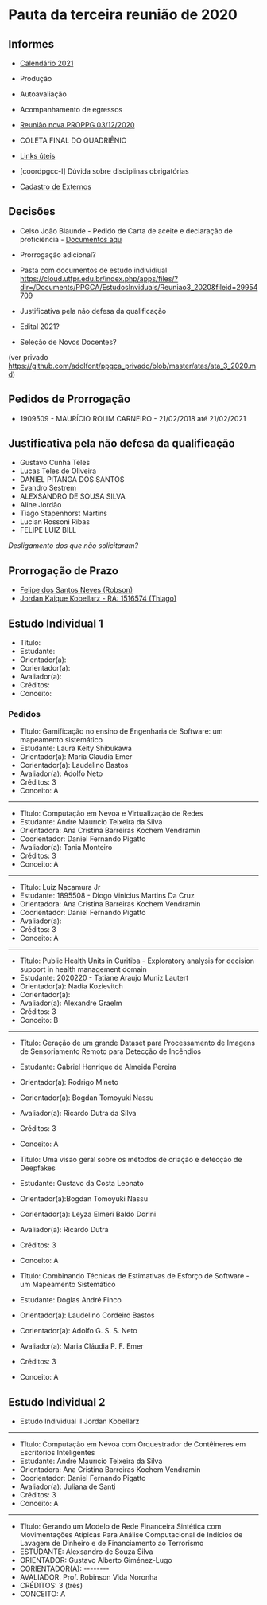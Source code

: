 # Pauta da terceira reunião de 2020

## Informes

- [Calendário 2021](https://portal.utfpr.edu.br/documentos/pesquisa-e-pos-graduacao/proppg/stricto-sensu/calendarios-2021-1)

- Produção

- Autoavaliação

- Acompanhamento de egressos

- [Reunião nova PROPPG 03/12/2020](https://docs.google.com/document/d/1KVkZNsh1JJOx0GNiLnCd_qaAVE9J-uTB12ulmjLejJ4/edit)

- COLETA FINAL DO QUADRIÊNIO

- [Links úteis](https://docs.google.com/document/d/1hbELDbRzsdoPpPYlJJrtcVjI8VKNuCM8yw-hjrwP5QI/edit?usp=sharing)

- \[coordpgcc-l\] Dúvida sobre disciplinas obrigatórias

- [Cadastro de Externos](https://docs.google.com/forms/d/e/1FAIpQLScCDKtttik0alW0tFEtjyvqyHjJg2gCVi8KyXvctW3583mLgA/viewform?c=0&w=1)




## Decisões

- Celso João Blaunde - Pedido de Carta de aceite e declaração de proficiência - [Documentos aqu](https://cloud.utfpr.edu.br/index.php/s/FNvAUw179w9jOY2)


- Prorrogação adicional?

- Pasta com documentos de estudo individiual https://cloud.utfpr.edu.br/index.php/apps/files/?dir=/Documents/PPGCA/EstudosInviduais/Reuniao3_2020&fileid=29954709

- Justificativa pela não defesa da qualificação

- Edital 2021?

- Seleção de Novos Docentes?


(ver privado https://github.com/adolfont/ppgca_privado/blob/master/atas/ata_3_2020.md)

## Pedidos de Prorrogação

- 1909509 - MAURÍCIO ROLIM CARNEIRO - 21/02/2018 até 21/02/2021


## Justificativa pela não defesa da qualificação

- Gustavo Cunha Teles
- Lucas Teles de Oliveira
- DANIEL PITANGA DOS SANTOS
- Evandro Sestrem
- ALEXSANDRO DE SOUSA SILVA
- Aline Jordão
- Tiago Stapenhorst Martins
- Lucian Rossoni Ribas
- FELIPE LUIZ BILL

*Desligamento dos que não solicitaram?*

##  Prorrogação de Prazo

- [Felipe dos Santos Neves (Robson)](https://cloud.utfpr.edu.br/index.php/s/RXHXt5F0vLWn3IE)
- [Jordan Kaique Kobellarz - RA: 1516574 (Thiago)](https://cloud.utfpr.edu.br/index.php/s/a3QAIpZUBhysUur)


## Estudo Individual 1

- Título:
- Estudante:
- Orientador(a):
- Corientador(a):
- Avaliador(a):
- Créditos:
- Conceito:

### Pedidos




- Título: Gamificação no ensino de Engenharia de Software: um mapeamento sistemático
- Estudante: Laura Keity Shibukawa
- Orientador(a):  Maria Claudia Emer
- Corientador(a): Laudelino Bastos
- Avaliador(a): Adolfo Neto
- Créditos: 3
- Conceito: A

---

- Título: Computação em Nevoa e Virtualização de Redes
- Estudante: Andre Maurıcio Teixeira da Silva
- Orientadora: Ana Cristina Barreiras Kochem Vendramin
- Coorientador: Daniel Fernando Pigatto
- Avaliador(a): Tania Monteiro 
- Créditos: 3 
- Conceito: A

---

- Título: Luiz Nacamura Jr
- Estudante: 1895508 - Diogo Vinicius Martins Da Cruz
- Orientadora: Ana Cristina Barreiras Kochem Vendramin
- Coorientador: Daniel Fernando Pigatto
- Avaliador(a): 
- Créditos: 3 
- Conceito: A

---

- Título: Public Health Units in Curitiba - Exploratory analysis for decision support in health management domain
- Estudante: 2020220 - Tatiane Araujo Muniz Lautert
- Orientador(a): Nadia Kozievitch
- Corientador(a): 
- Avaliador(a): Alexandre Graelm
- Créditos: 3
- Conceito: B

---

- Título: Geração de um grande Dataset para Processamento de Imagens de Sensoriamento Remoto para Detecção de Incêndios
- Estudante: Gabriel Henrique de Almeida Pereira
- Orientador(a): Rodrigo Mineto
- Corientador(a): Bogdan Tomoyuki Nassu
- Avaliador(a): Ricardo Dutra da Silva
- Créditos: 3
- Conceito: A


- Título: Uma visao geral sobre os métodos de criação e detecção de  ̃Deepfakes
- Estudante: Gustavo da Costa Leonato
- Orientador(a):Bogdan Tomoyuki Nassu
- Corientador(a): Leyza Elmeri Baldo Dorini
- Avaliador(a): Ricardo Dutra
- Créditos: 3
- Conceito: A

- Título: Combinando Técnicas de Estimativas de Esforço de Software - um Mapeamento Sistemático
- Estudante: Doglas André Finco
- Orientador(a): Laudelino Cordeiro Bastos
- Corientador(a): Adolfo G. S. S. Neto
- Avaliador(a): Maria Cláudia P. F. Emer
- Créditos: 3
- Conceito: A

## Estudo Individual 2

- Estudo Individual II Jordan Kobellarz

---

- Título: Computação em Névoa com Orquestrador de Contêineres em Escritórios Inteligentes
- Estudante: Andre Maurıcio Teixeira da Silva
- Orientadora: Ana Cristina Barreiras Kochem Vendramin
- Coorientador: Daniel Fernando Pigatto
- Avaliador(a): Juliana de Santi
- Créditos: 3 
- Conceito: A

---

- Título: Gerando um Modelo de Rede Financeira Sintética com Movimentações
Atípicas Para Análise Computacional de Indícios de Lavagem de Dinheiro e
de Financiamento ao Terrorismo 
- ESTUDANTE: Alexsandro de Souza Silva
- ORIENTADOR: Gustavo Alberto Giménez-Lugo
- CORIENTADOR(A): --------
- AVALIADOR: Prof. Robinson Vida Noronha
- CRÉDITOS: 3 (três)
- CONCEITO: A
 
